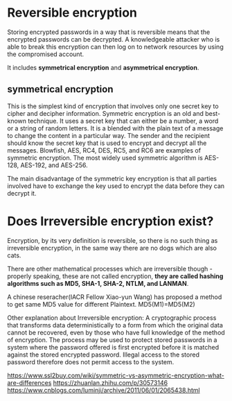 # Reversible encryption
Storing encrypted passwords in a way that is reversible means that the encrypted passwords can be decrypted. A knowledgeable attacker who is able to break this encryption can then log on to network resources by using the compromised account.

It includes **symmetrical encryption** and **asymmetrical encryption**.


## **symmetrical encryption**
This is the simplest kind of encryption that involves only one secret key to cipher and decipher information. Symmetric encryption is an old and best-known technique. It uses a secret key that can either be a number, a word or a string of random letters. It is a blended with the plain text of a message to change the content in a particular way. The sender and the recipient should know the secret key that is used to encrypt and decrypt all the messages. Blowfish, AES, RC4, DES, RC5, and RC6 are examples of symmetric encryption. The most widely used symmetric algorithm is AES-128, AES-192, and AES-256.

The main disadvantage of the symmetric key encryption is that all parties involved have to exchange the key used to encrypt the data before they can decrypt it.


# Does Irreversible encryption exist?
Encryption, by its very definition is reversible, so there is no such thing as irreversible encryption, in the same way there are no dogs which are also cats.

There are other mathematical processes which are irreversible though - properly speaking, these are not called encryption, **they are called hashing algorithms such as MD5, SHA-1, SHA-2, NTLM, and LANMAN**.

A chinese reseracher(IACR Fellow Xiao-yun Wang) has proposed a method to get same MD5 value for different Plaintext.
MD5(M1)=MD5(M2)

Other explanation about Irreversible encryption:
A cryptographic process that transforms data deterministically to a form from which the original data cannot be recovered, even by those who have full knowledge of the method of encryption. The process may be used to protect stored passwords in a system where the password offered is first encrypted before it is matched against the stored encrypted password. Illegal access to the stored password therefore does not permit access to the system.

https://www.ssl2buy.com/wiki/symmetric-vs-asymmetric-encryption-what-are-differences
https://zhuanlan.zhihu.com/p/30573146
https://www.cnblogs.com/luminji/archive/2011/06/01/2065438.html
